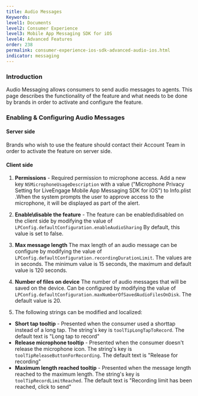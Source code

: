 ```yaml
---
title: Audio Messages
Keywords:
level1: Documents
level2: Consumer Experience
level3: Mobile App Messaging SDK for iOS
level4: Advanced Features
order: 238
permalink: consumer-experience-ios-sdk-advanced-audio-ios.html
indicator: messaging
---
```


### Introduction
Audio Messaging allows consumers to send audio messages to agents.
This page describes the functionality of the feature and what needs to be done by brands in order to activate and configure the feature.

### Enabling & Configuring Audio Messages
#### Server side
Brands who wish to use the feature should contact their Account Team in order to activate the feature on server side.

#### Client side

1. **Permissions** - Required permission to microphone access. Add a new key ```NSMicrophoneUsageDescription``` with a value ("Microphone Privacy Setting for LiveEngage Mobile App Messaging SDK for iOS") to Info.plist .When the system prompts the user to approve access to the microphone, it will be displayed as part of the alert.

2. **Enable\disable the feature** - The feature can be enabled\disabled on the client side by modifying the value of ```LPConfig.defaultConfiguration.enableAudioSharing```
By default, this value is set to false.

3. **Max message length** The max length of an audio message can be configure by modifying the value of ```LPConfig.defaultConfiguration.recordingDurationLimit```.
The values are in seconds. The minimum value is 15 seconds, the maximum and default value is 120 seconds.

4. **Number of files on device** The number of audio messages that will be saved on the device. Can be configured by modifying the value of ```LPConfig.defaultConfiguration.maxNumberOfSavedAudioFilesOnDisk```. The default value is 20.

5. The following strings can be modified and localized:
 * **Short tap tooltip** - Presented when the consumer used a shorttap instead of a long tap. The string's key is ```toolTipLongTapToRecord```. The default text is "Long tap to record"
 * **Release microphone tooltip** - Presented when the consumer doesn't release the microphone icon. The string's key is ```toolTipReleaseButtonForRecording```. The default text is "Release for recording"
 * **Maximum length reached tooltip** - Presented when the message length reached to the maximum length. The string's key is ```toolTipRecordLimitReached```. The default text is "Recording limit has been reached, click to send"
